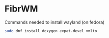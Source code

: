 # FibrWM


Commands needed to install wayland (on fedora)
```bash
sudo dnf install doxygen expat-devel xmlto
```
